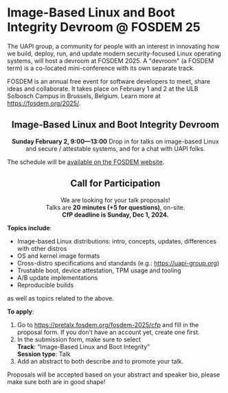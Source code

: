 # Image-Based Linux and Boot Integrity Devroom @ FOSDEM 25
The UAPI group, a community for people with an interest in innovating how we build, deploy, run, and update modern security-focused Linux operating systems, will host a devroom at FOSDEM 2025.
A "devroom" (a FOSDEM term) is a co-located mini-conference with its own separate track.

FOSDEM is an annual free event for software developers to meet, share ideas and collaborate.
It takes place on February 1 and 2 at the ULB Solbosch Campus in Brussels, Belgium.
Learn more at https://fosdem.org/2025/.

<div align="center">
<h2>Image-Based Linux and Boot Integrity Devroom</h2>
<b>Sunday February 2, 9:00—13:00</b>
Drop in for talks on image-based Linux and secure / attestable systems, and for a chat with UAPI folks.
</div>

The schedule will be [available on the FOSDEM website](https://fosdem.org/2025/schedule/track/image-based-linux/).

<div align="center">
<h2>Call for Participation</h2>
We are looking for your talk proposals!<br />
Talks are <b>20 minutes (+5 for questions)</b>, on-site.<br />
<b>CfP deadline is Sunday, Dec 1, 2024.</b>
</div>

**Topics include**:
- Image-based Linux distributions: intro, concepts, updates, differences with other distros
- OS and kernel image formats
- Cross-distro specifications and standards (e.g.: https://uapi-group.org)
- Trustable boot, device attestation, TPM usage and tooling
- A/B update implementations
- Reproducible builds

as well as topics related to the above.

**To apply**:
1. Go to https://pretalx.fosdem.org/fosdem-2025/cfp and fill in the proposal form.
   If you don’t have an account yet, create one first.
2. In the submission form, make sure to select<br />
   **Track**: “Image-Based Linux and Boot Integrity”<br />
   **Session type**: Talk<br />
3. Add an abstract to both describe and to promote your talk.

Proposals will be accepted based on your abstract and speaker bio, please make sure both are in good shape!
